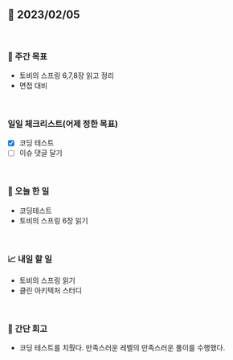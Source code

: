 ## 📅 2023/02/05

<br/>

### 🏹 주간 목표

- 토비의 스프링 6,7,8장 읽고 정리
- 면접 대비

<br/>

### 일일 체크리스트(어제 정한 목표)

- [x] 코딩 테스트
- [ ] 이슈 댓글 달기

<br/>

### 💯 오늘 한 일

- 코딩테스트
- 토비의 스프링 6장 읽기

<br/>

### 📈 내일 할 일

- 토비의 스프링 읽기
- 클린 아키텍처 스터디

<br/>

### 🧐 간단 회고

- 코딩 테스트를 치뤘다. 만족스러운 레벨의 만족스러운 풀이를 수행했다.